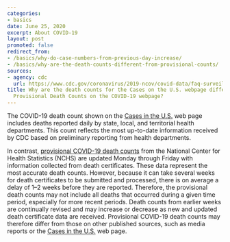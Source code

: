 ```yaml
---
categories:
- basics
date: June 25, 2020
excerpt: About COVID-19
layout: post
promoted: false
redirect_from:
- /basics/why-do-case-numbers-from-previous-day-increase/
- /basics/why-are-the-death-counts-different-from-provisional-counts/
sources:
- agency: cdc
  url: https://www.cdc.gov/coronavirus/2019-ncov/covid-data/faq-surveillance.html#Understanding-the-Data
title: Why are the death counts for the Cases on the U.S. webpage different from the
  Provisional Death Counts on the COVID-19 webpage?
---
```


The COVID-19 death count shown on the [Cases in the U.S.](https://www.cdc.gov/coronavirus/2019-ncov/cases-updates/cases-in-us.html) web page includes deaths reported daily by state, local, and territorial health departments. This count reflects the most up-to-date information received by CDC based on preliminary reporting from health departments.

In contrast, [provisional COVID-19 death counts](https://www.cdc.gov/nchs/nvss/vsrr/COVID19/index.htm) from the National Center for Health Statistics (NCHS) are updated Monday through Friday with information collected from death certificates. These data represent the most accurate death counts. However, because it can take several weeks for death certificates to be submitted and processed, there is on average a delay of 1–2 weeks before they are reported. Therefore, the provisional death counts may not include all deaths that occurred during a given time period, especially for more recent periods. Death counts from earlier weeks are continually revised and may increase or decrease as new and updated death certificate data are received. Provisional COVID-19 death counts may therefore differ from those on other published sources, such as media reports or the [Cases in the U.S.](https://www.cdc.gov/coronavirus/2019-ncov/cases-updates/cases-in-us.html) web page.